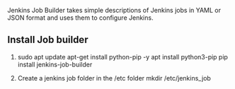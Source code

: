 Jenkins Job Builder takes simple descriptions of Jenkins jobs in YAML or JSON format and uses them to configure Jenkins.

## Install Job builder
1. sudo apt update
apt-get install python-pip -y
apt install python3-pip 
pip install jenkins-job-builder

 2. Create a jenkins job folder in the /etc folder 
 mkdir /etc/jenkins_job